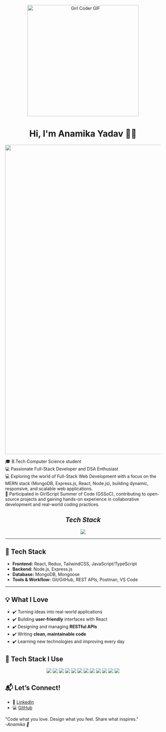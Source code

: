<p align="center">
  <img src="https://media3.giphy.com/media/v1.Y2lkPTc5MGI3NjExN2xhbGVubzgyczV5bmE5cTJsbHpoYWI1cjhkdTA0M3NyaHl1eWZuMyZlcD12MV9pbnRlcm5hbF9naWZfYnlfaWQmY3Q9Zw/L1R1tvI9svkIWwpVYr/giphy.gif" alt="Girl Coder GIF" width="360" />
</p>

<h1 align="center">Hi, I'm Anamika Yadav 👋✨</h1>

<div align="center">
  <img src="https://user-images.githubusercontent.com/74038190/212284115-f47cd8ff-2ffb-4b04-b5bf-4d1c14c0247f.gif" width="1000">
</div>

🎓 B.Tech Computer Science student<br> 
💻 Passionate Full-Stack Developer and DSA Enthusiast  
💻 Exploring the world of Full-Stack Web Development with a focus on the MERN stack (MongoDB, Express.js, React, Node.js), building dynamic, responsive, and scalable web applications.<br>
🚀 Participated in GirlScript Summer of Code (GSSoC), contributing to open-source projects and gaining hands-on experience in collaborative development and real-world coding practices.

<h2 align="center"><i>Tech Stack</i></h2>

<p align="center">
  <a>
    <img src="https://skillicons.dev/icons?i=js,html,css,ts,nodejs,react,express,redis,mongodb" />
  </a>
</p>

---

## 🚀 Tech Stack
- **Frontend:** React, Redux, TailwindCSS, JavaScript/TypeScript  
- **Backend:** Node.js, Express.js  
- **Database:** MongoDB, Mongoose  
- **Tools & Workflow:** Git/GitHub, REST APIs, Postman, VS Code  

---

## 💡 What I Love
- ✔️ Turning ideas into real-world applications  
- ✔️ Building **user-friendly** interfaces with React  
- ✔️ Designing and managing **RESTful APIs**  
- ✔️ Writing **clean, maintainable code**  
- ✔️ Learning new technologies and improving every day  

## 🧠 Tech Stack I Use

<p align="center">
  <img src="https://img.shields.io/badge/HTML5-E34F26?style=for-the-badge&logo=html5&logoColor=white"/>
  <img src="https://img.shields.io/badge/CSS3-1572B6?style=for-the-badge&logo=css3&logoColor=white"/>
  <img src="https://img.shields.io/badge/JavaScript-F0DB4F?style=for-the-badge&logo=javascript&logoColor=black"/>
<img src="https://img.shields.io/badge/React-61DAFB?style=for-the-badge&logo=react&logoColor=black"/>
<img src="https://img.shields.io/badge/Node.js-339933?style=for-the-badge&logo=node.js&logoColor=white"/>
<img src="https://img.shields.io/badge/Express.js-000000?style=for-the-badge&logo=express&logoColor=white"/>
<img src="https://img.shields.io/badge/MongoDB-47A248?style=for-the-badge&logo=mongodb&logoColor=white"/>
<img src="https://img.shields.io/badge/TailwindCSS-38B2AC?style=for-the-badge&logo=tailwind-css&logoColor=white"/>
<img src="https://img.shields.io/badge/Bootstrap-7952B3?style=for-the-badge&logo=bootstrap&logoColor=white"/>
<img src="https://img.shields.io/badge/Git-F05032?style=for-the-badge&logo=git&logoColor=white"/>
<img src="https://img.shields.io/badge/GitHub-181717?style=for-the-badge&logo=github&logoColor=white"/>
<img src="https://img.shields.io/badge/VSCode-007ACC?style=for-the-badge&logo=visual-studio-code&logoColor=white"/>
</p>

## 📬 Let’s Connect!

- 💼 [LinkedIn](https://www.linkedin.com/in/anamika-yadav-0a6606381/)
- 💻 [GitHub](https://github.com/Anamika5132)

"Code what you love. Design what you feel. Share what inspires."  
-*Anamika 💖*





